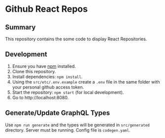 # Github React Repos

## Summary

This repository contains the some code to display React Repositories.

## Development

1. Ensure you have [npm](https://npmjs.com) installed.
2. Clone this repository.
3. Install dependencies: `npm install`.
4. Using the `src/etc/.env.example` create a `.env` file in the same folder with your personal github access token.
5. Start the repository: `npm start` (for local development).
6. Go to http://localhost:8080.

## Generate/Update GraphQL Types

Use `npm run generate` and the types will be generated in `src/generated`  directory. Server must be running.
Config file is `codegen.yaml`.
